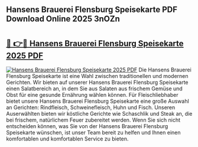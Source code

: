 ## Hansens Brauerei Flensburg Speisekarte PDF Download Online 2025 3nOZn

# <h2><a href="http://gcdkcci.nevu.top/?p=Hansens+Brauerei+Flensburg+Speisekarte">🔗 👉🔴 Hansens Brauerei Flensburg Speisekarte 2025 PDF</a></h2>

[![Hansens Brauerei Flensburg Speisekarte 2025 PDF](https://i.imgur.com/dBaPXMq.png)](http://gcdkcci.nevu.top/?p=Hansens+Brauerei+Flensburg+Speisekarte)
Die Hansens Brauerei Flensburg Speisekarte ist eine Wahl zwischen traditionellen und modernen Gerichten. Wir bieten auf unserer Hansens Brauerei Flensburg Speisekarte einen Salatbereich an, in dem Sie aus Salaten aus frischem Gemüse und Obst für eine gesunde Ernährung wählen können. Für Fleischliebhaber bietet unsere Hansens Brauerei Flensburg Speisekarte eine große Auswahl an Gerichten: Rindfleisch, Schweinefleisch, Huhn und Fisch. Unseren Auserwählten bieten wir köstliche Gerichte wie Schaschlik und Steak an, die bei frischem, natürlichem Feuer zubereitet werden. Wenn Sie sich nicht entscheiden können, was Sie von der Hansens Brauerei Flensburg Speisekarte wünschen, ist unser Team bereit zu helfen und Ihnen einen komfortablen und komfortablen Service zu bieten.
